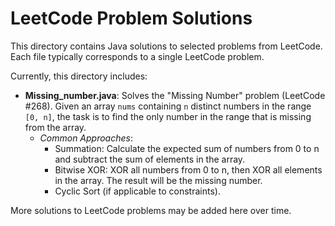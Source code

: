 # LeetCode Problem Solutions

This directory contains Java solutions to selected problems from LeetCode. Each file typically corresponds to a single LeetCode problem.

Currently, this directory includes:

- **Missing_number.java**: Solves the "Missing Number" problem (LeetCode #268). Given an array `nums` containing `n` distinct numbers in the range `[0, n]`, the task is to find the only number in the range that is missing from the array.
  - *Common Approaches*:
    - Summation: Calculate the expected sum of numbers from 0 to n and subtract the sum of elements in the array.
    - Bitwise XOR: XOR all numbers from 0 to n, then XOR all elements in the array. The result will be the missing number.
    - Cyclic Sort (if applicable to constraints).

More solutions to LeetCode problems may be added here over time.
